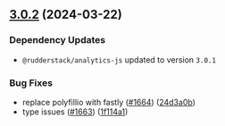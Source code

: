 ## [3.0.2](https://github.com/rudderlabs/rudder-sdk-js/compare/@rudderstack/analytics-js-loading-scripts@3.0.1...@rudderstack/analytics-js-loading-scripts@3.0.2) (2024-03-22)

### Dependency Updates

* `@rudderstack/analytics-js` updated to version `3.0.1`

### Bug Fixes

* replace polyfillio with fastly ([#1664](https://github.com/rudderlabs/rudder-sdk-js/issues/1664)) ([24d3a0b](https://github.com/rudderlabs/rudder-sdk-js/commit/24d3a0b383f58b79fc1970d0c74761de30bb3f4a))
* type issues ([#1663](https://github.com/rudderlabs/rudder-sdk-js/issues/1663)) ([1f114a1](https://github.com/rudderlabs/rudder-sdk-js/commit/1f114a19ac14ffd9af6ae876a54d4d19afd80d65))

